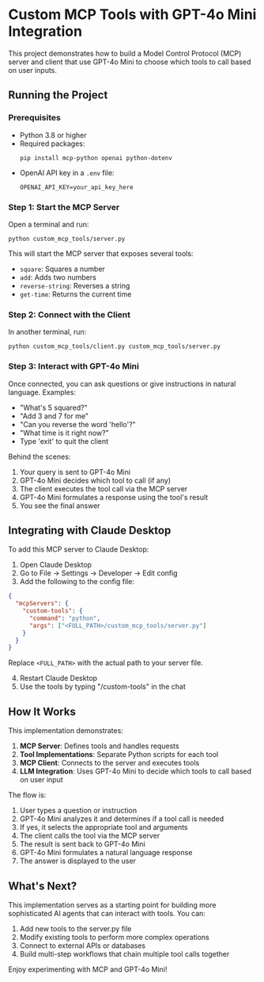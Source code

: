 # Custom MCP Tools with GPT-4o Mini Integration

This project demonstrates how to build a Model Control Protocol (MCP) server and client that use GPT-4o Mini to choose which tools to call based on user inputs.

## Running the Project

### Prerequisites
- Python 3.8 or higher
- Required packages:
  ```
  pip install mcp-python openai python-dotenv
  ```
- OpenAI API key in a `.env` file:
  ```
  OPENAI_API_KEY=your_api_key_here
  ```

### Step 1: Start the MCP Server
Open a terminal and run:

```
python custom_mcp_tools/server.py
```

This will start the MCP server that exposes several tools:
- `square`: Squares a number
- `add`: Adds two numbers
- `reverse-string`: Reverses a string
- `get-time`: Returns the current time

### Step 2: Connect with the Client
In another terminal, run:

```
python custom_mcp_tools/client.py custom_mcp_tools/server.py
```

### Step 3: Interact with GPT-4o Mini
Once connected, you can ask questions or give instructions in natural language. Examples:
- "What's 5 squared?"
- "Add 3 and 7 for me"
- "Can you reverse the word 'hello'?"
- "What time is it right now?"
- Type 'exit' to quit the client

Behind the scenes:
1. Your query is sent to GPT-4o Mini
2. GPT-4o Mini decides which tool to call (if any)
3. The client executes the tool call via the MCP server
4. GPT-4o Mini formulates a response using the tool's result
5. You see the final answer

## Integrating with Claude Desktop

To add this MCP server to Claude Desktop:
1. Open Claude Desktop
2. Go to File → Settings → Developer → Edit config
3. Add the following to the config file:

```json
{
  "mcpServers": {
    "custom-tools": {
      "command": "python",
      "args": ["<FULL_PATH>/custom_mcp_tools/server.py"]
    }
  }
}
```

Replace `<FULL_PATH>` with the actual path to your server file.

4. Restart Claude Desktop
5. Use the tools by typing "/custom-tools" in the chat

## How It Works

This implementation demonstrates:
1. **MCP Server**: Defines tools and handles requests
2. **Tool Implementations**: Separate Python scripts for each tool
3. **MCP Client**: Connects to the server and executes tools
4. **LLM Integration**: Uses GPT-4o Mini to decide which tools to call based on user input

The flow is:
1. User types a question or instruction
2. GPT-4o Mini analyzes it and determines if a tool call is needed
3. If yes, it selects the appropriate tool and arguments
4. The client calls the tool via the MCP server
5. The result is sent back to GPT-4o Mini
6. GPT-4o Mini formulates a natural language response
7. The answer is displayed to the user

## What's Next?

This implementation serves as a starting point for building more sophisticated AI agents that can interact with tools. You can:
1. Add new tools to the server.py file
2. Modify existing tools to perform more complex operations
3. Connect to external APIs or databases
4. Build multi-step workflows that chain multiple tool calls together

Enjoy experimenting with MCP and GPT-4o Mini! 